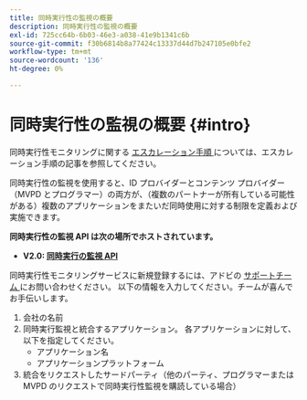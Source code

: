 ```yaml
---
title: 同時実行性の監視の概要
description: 同時実行性の監視の概要
exl-id: 725cc64b-6b03-46e3-a038-41e9b1341c6b
source-git-commit: f30b6814b8a77424c13337d44d7b247105e0bfe2
workflow-type: tm+mt
source-wordcount: '136'
ht-degree: 0%

---
```


# 同時実行性の監視の概要 {#intro}

同時実行性モニタリングに関する [ エスカレーション手順 ](/help/concurrency-monitoring/cm-escalation-procedures.md) については、エスカレーション手順の記事を参照してください。

同時実行性の監視を使用すると、ID プロバイダーとコンテンツ プロバイダー（MVPD とプログラマー）の両方が、（複数のパートナーが所有している可能性がある）複数のアプリケーションをまたいだ同時使用に対する制限を定義および実施できます。

**同時実行性の監視 API は次の場所でホストされています。**

* **V2.0: [ 同時実行の監視 API](http://docs.adobeptime.io/cm-api-v2/)**

同時実行性モニタリングサービスに新規登録するには、アドビの [ サポートチーム ](mailto:tve-support@adobe.com) にお問い合わせください。 以下の情報を入力してください。チームが喜んでお手伝いします。

1. 会社の名前
1. 同時実行監視と統合するアプリケーション。 各アプリケーションに対して、以下を指定してください。
   * アプリケーション名
   * アプリケーションプラットフォーム
1. 統合をリクエストしたサードパーティ（他のパーティ、プログラマーまたは MVPD のリクエストで同時実行性監視を購読している場合）
